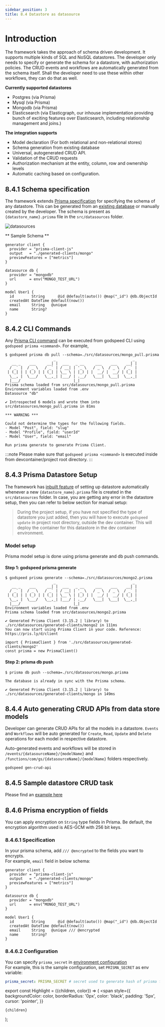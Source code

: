 ```yaml
---
sidebar_position: 3
title: 8.4 Datastore as datasource
---
```


# Introduction
The framework takes the approach of schema driven development. 
It supports multiple kinds of SQL and NoSQL datastores. The developer only needs to specify or generate the schema for a datastore, with authorization policies. The CRUD events and workflows are automatically generated from the schema itself. Shall the developer need to use these within other workflows, they can do that as well.

**Currently supported datastores** 

- Postgres (via Prisma)
- Mysql (via Prisma)
- Mongodb (via Prisma)
- Elasticsearch (via Elasticgraph, our inhouse implementation providing bunch of exciting features over Elasticsearch, including relationship management and joins.)

**The integration supports**
- Model declaration (For both relational and non-relational stores)
- Schema generation from existing database
- Universal, autogenerated CRUD API.
- Validation of the CRUD requests
- Authorization mechanism at the entity, column, row and ownership levels
- Automatic caching based on configuration.

## 8.4.1 Schema specification

The framework extends [Prisma specification](http://prisma.io) for specifying the schema of any datastore. This can be generated from an [existing database](#732-cli-commands) or manually created by the developer. The schema is present as `{datastore_name}.prisma` file in the `src/datasources` folder.

![datasources](/img/datastore-datasource.jpeg)

** Sample Schema **
```
generator client {
  provider = "prisma-client-js"
  output   = "./generated-clients/mongo"
  previewFeatures = ["metrics"]
}

datasource db {
  provider = "mongodb"
  url      = env("MONGO_TEST_URL")
}

model User1 {
  id        String      @id @default(auto()) @map("_id") @db.ObjectId
  createdAt DateTime @default(now())
  email     String   @unique
  name      String?
}
```

## 8.4.2 CLI Commands
Any [Prisma CLI command](https://www.prisma.io/docs/concepts/components/prisma-cli) can be executed from godspeed CLI using `godspeed prisma <command>`. For example,
```
$ godspeed prisma db pull --schema=./src/datasources/mongo_pull.prisma 
                      _                                   _ 
   __ _    ___     __| |  ___   _ __     ___    ___    __| |
  / _` |  / _ \   / _` | / __| | '_ \   / _ \  / _ \  / _` |
 | (_| | | (_) | | (_| | \__ \ | |_) | |  __/ |  __/ | (_| |
  \__, |  \___/   \__,_| |___/ | .__/   \___|  \___|  \__,_|
  |___/                        |_|                          
Prisma schema loaded from src/datasources/mongo_pull.prisma
Environment variables loaded from .env
Datasource "db"

✔ Introspected 6 models and wrote them into src/datasources/mongo_pull.prisma in 81ms
      
*** WARNING ***

Could not determine the types for the following fields.
- Model "Post", field: "slug"
- Model "Profile", field: "userId"
- Model "User", field: "email"

Run prisma generate to generate Prisma Client.
```

:::note
Please make sure that `godspeed prisma <command>` is executed inside from devcontainer/project root directory.
:::

## 8.4.3 Prisma Datastore Setup
The framework has [inbuilt feature](../setup/auto-watch.md/#auto-watch-and-build) of setting up datastore automatically whenever a new `{datastore_name}.prisma` file is created in the `src/datasources` folder. In case, you are getting any error in the datastore setup, then you can refer to below section for manual setup: 

> During the project setup, if you have not specified the type of datastore you just added, then you will have to execute `godspeed update` in project root directory, outside the dev container. This will deploy the container for this datastore in the dev container environment.

### Model setup
Prisma model setup is done using prisma generate and db push commands.

#### Step 1: godspeed prisma generate
```
$ godspeed prisma generate --schema=./src/datasources/mongo2.prisma 
                      _                                   _ 
   __ _    ___     __| |  ___   _ __     ___    ___    __| |
  / _` |  / _ \   / _` | / __| | '_ \   / _ \  / _ \  / _` |
 | (_| | | (_) | | (_| | \__ \ | |_) | |  __/ |  __/ | (_| |
  \__, |  \___/   \__,_| |___/ | .__/   \___|  \___|  \__,_|
  |___/                        |_|                          
Environment variables loaded from .env
Prisma schema loaded from src/datasources/mongo2.prisma

✔ Generated Prisma Client (3.15.2 | library) to ./src/datasources/generated-clients/mongo2 in 111ms
You can now start using Prisma Client in your code. Reference: https://pris.ly/d/client

import { PrismaClient } from './src/datasources/generated-clients/mongo2'
const prisma = new PrismaClient()
```

#### Step 2: prisma db push
```
$ prisma db push --schema=./src/datasources/mongo.prisma 

The database is already in sync with the Prisma schema.

✔ Generated Prisma Client (3.15.2 | library) to ./src/datasources/generated-clients/mongo in 149ms
```

## 8.4.4 Auto generating CRUD APIs from data store models
Developer can generate CRUD APIs for all the models in a datastore. `Events` and `Workflows` will be auto generated for `Create`, `Read`, `Update` and `Delete` operations for each model in respective datastore.

 Auto-generated events and workflows will be stored in `/events/{datasourceName}/{modelName}` and `/functions/com/gs/{datasourceName}/{modelName}` folders respectively.

```
godspeed gen-crud-api
```

## 8.4.5 Sample datastore CRUD task
Please find an [example here](../workflows#763-comgsdatastore)

## 8.4.6 Prisma encryption of fields
You can apply encryption on `String` type fields in Prisma. Be default, the encryption algorithm used is AES-GCM with 256 bit keys.  

### 8.4.6.1 Specification
In your prisma schema, add `/// @encrypted` to the fields you want to encrypts.   
For example, `email` field in below schema:
```
generator client {
  provider = "prisma-client-js"
  output   = "./generated-clients/mongo"
  previewFeatures = ["metrics"]
}

datasource db {
  provider = "mongodb"
  url      = env("MONGO_TEST_URL")
}

model User1 {
  id        String      @id @default(auto()) @map("_id") @db.ObjectId
  createdAt DateTime @default(now())
  email     String   @unique /// @encrypted
  name      String?
}
```

### 8.4.6.2 Configuration
You can specify `prisma_secret` in [environment configuration](../setup/configuration/env-vars.md/#custom-environment-variablesyaml)   
For example, this is the sample configuration, set `PRISMA_SECRET` as env variable:
```yaml
prisma_secret: PRISMA_SECRET # secret used to generate hash of prisma fields
```

export const Highlight = ({children, color}) => (
  <span
    style={{
      backgroundColor: color,
      borderRadius: '0px',
      color: 'black',
      padding: '5px',
      cursor: 'pointer',
    }}
   >
    {children}
  </span>
);